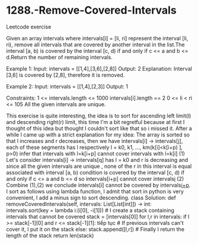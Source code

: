 # 1288.-Remove-Covered-Intervals
Leetcode exercise

Given an array intervals where intervals[i] = [li, ri] represent the interval [li, ri), remove all intervals that are covered by another interval in the list.The interval [a, b) is covered by the interval [c, d) if and only if c <= a and b <= d.Return the number of remaining intervals.

Example 1:
Input: intervals = [[1,4],[3,6],[2,8]]
Output: 2
Explanation: Interval [3,6] is covered by [2,8], therefore it is removed.

Example 2:
Input: intervals = [[1,4],[2,3]]
Output: 1
 
Constraints:
1 <= intervals.length <= 1000
intervals[i].length == 2
0 <= li < ri <= 105
All the given intervals are unique.


This exercise is quite interesting, the idea is to sort for ascending left limit(l) and descending right(r) limit, this time I'm a bit regretful because at first I thought of this idea but thought I couldn't sort like that so i missed it.
    After a while I came up with a strict explanation for my idea:
    The array is sorted so that l increases and r decreases, then we have intervals[i] -> intervals[j], each of these segments has l respectively l = k0, k1, ..., km(k[i]<k[i+p) ], p>0) infer that intervals with l=k[i+p] cannot cover intervals with l=k[i] (1)
    Let's consider intervals[i] -> intervals[q] has l = k0 and r is decreasing and since all the given intervals are unique , none of the r in this interval is equal associated with interval [a, b) condition is covered by the interval [c, d) if and only if c <= a and b <= d so intervals[i+p] cannot cover intervals[i](p>1) (2)
    Combine (1),(2) we conclude intervals[i] cannot be covered by intervals[i+p](p>0).
    I sort as follows using lambda function, I admit that sort in python is very convenient, I add a minus sign to sort descending.
class Solution:
    def removeCoveredIntervals(self, intervals: List[List[int]]) -> int:
        intervals.sort(key = lambda i:(i[0], -i[1]))
        # I create a stack containing intervals that cannot be covered
        stack = [intervals[0]]
        for l,r in intervals:
            if l >= stack[-1][0] and r <= stack[-1][1]:
                tiếp tục
            # If previous intervals can't cover it, I put it on the stack
            else:
                stack.append([l,r])
         # Finally I return the length of the stack
        return len(stack)
